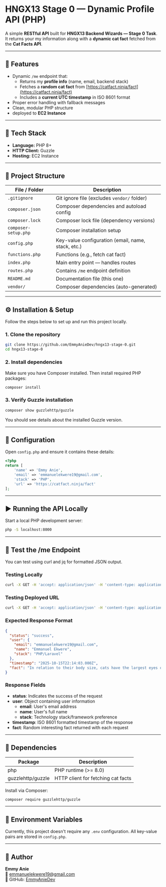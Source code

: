 # HNGX13 Stage 0 — Dynamic Profile API (PHP)

A simple **RESTful API** built for **HNGX13 Backend Wizards — Stage 0 Task**.  
It returns your my information along with a **dynamic cat fact** fetched from the **Cat Facts API**.

---

## 🚀 Features

- Dynamic `/me` endpoint that:
  - Returns my **profile info** (name, email, backend stack)
  - Fetches a **random cat fact** from [https://catfact.ninja/fact](https://catfact.ninja/fact)
  - Includes a **current UTC timestamp** in ISO 8601 format
- Proper error handling with fallback messages
- Clean, modular PHP structure
- deployed to **EC2 Instance**

---

## 🧠 Tech Stack

- **Language:** PHP 8+
- **HTTP Client:** Guzzle
- **Hosting:** EC2 Instance

---

## 📁 Project Structure

| File / Folder | Description |
|----------------|-------------|
| `.gitignore` | Git ignore file (excludes `vendor/` folder) |
| `composer.json` | Composer dependencies and autoload config |
| `composer.lock` | Composer lock file (dependency versions) |
| `composer-setup.php` | Composer installation setup |
| `config.php` | Key-value configuration (email, name, stack, etc.) |
| `functions.php` | Functions (e.g., fetch cat fact) |
| `index.php` | Main entry point — handles routes |
| `routes.php` | Contains `/me` endpoint definition |
| `README.md` | Documentation file (this one) |
| `vendor/` | Composer dependencies (auto-generated) |

---

## ⚙️ Installation & Setup

Follow the steps below to set up and run this project locally.

### 1. Clone the repository
```bash
git clone https://github.com/EmmyAnieDev/hngx13-stage-0.git
cd hngx13-stage-0
```

### 2. Install dependencies

Make sure you have Composer installed.
Then install required PHP packages:
```bash
composer install
```

### 3. Verify Guzzle installation
```bash
composer show guzzlehttp/guzzle
```

You should see details about the installed Guzzle version.

---

## 🧩 Configuration

Open `config.php` and ensure it contains these details:
```php
<?php
return [
    'name' => 'Emmy Anie',
    'email' => 'emmanuelekwere19@gmail.com',
    'stack' => 'PHP',
    'url' => 'https://catfact.ninja/fact'
];
```

---

## ▶️ Running the API Locally

Start a local PHP development server:
```bash
php -S localhost:8000
```

---

## 🧪 Test the /me Endpoint

You can test using curl and jq for formatted JSON output.

### Testing Locally

```bash
curl -X GET -H 'accept: application/json' -H 'content-type: application/json' http://localhost:8000/me | jq
```

### Testing Deployed URL

```bash
curl -X GET -H 'accept: application/json' -H 'content-type: application/json' http://34.207.151.28/me | jq
```

### Expected Response Format

```json
{
  "status": "success",
  "user": {
    "email": "emmanuelekwere19@gmail.com",
    "name": "Emmanuel Ekwere",
    "stack": "PHP/Laravel"
  },
  "timestamp": "2025-10-15T22:14:03.000Z",
  "fact": "In relation to their body size, cats have the largest eyes of any mammal."
}
```

### Response Fields

- **status**: Indicates the success of the request
- **user**: Object containing user information
  - **email**: User's email address
  - **name**: User's full name
  - **stack**: Technology stack/framework preference
- **timestamp**: ISO 8601 formatted timestamp of the response
- **fact**: Random interesting fact returned with each request

---

## 🧰 Dependencies

| Package | Description |
|---------|-------------|
| php | PHP runtime (>= 8.0) |
| guzzlehttp/guzzle | HTTP client for fetching cat facts |

Install via Composer:
```bash
composer require guzzlehttp/guzzle
```

---

## 🔐 Environment Variables

Currently, this project doesn't require any `.env` configuration.
All key-value pairs are stored in `config.php`.

---

## 💬 Author

**Emmy Anie**  
📧 emmanuelekwere19@gmail.com  
🐙 GitHub: [EmmyAnieDev](https://github.com/EmmyAnieDEV)
